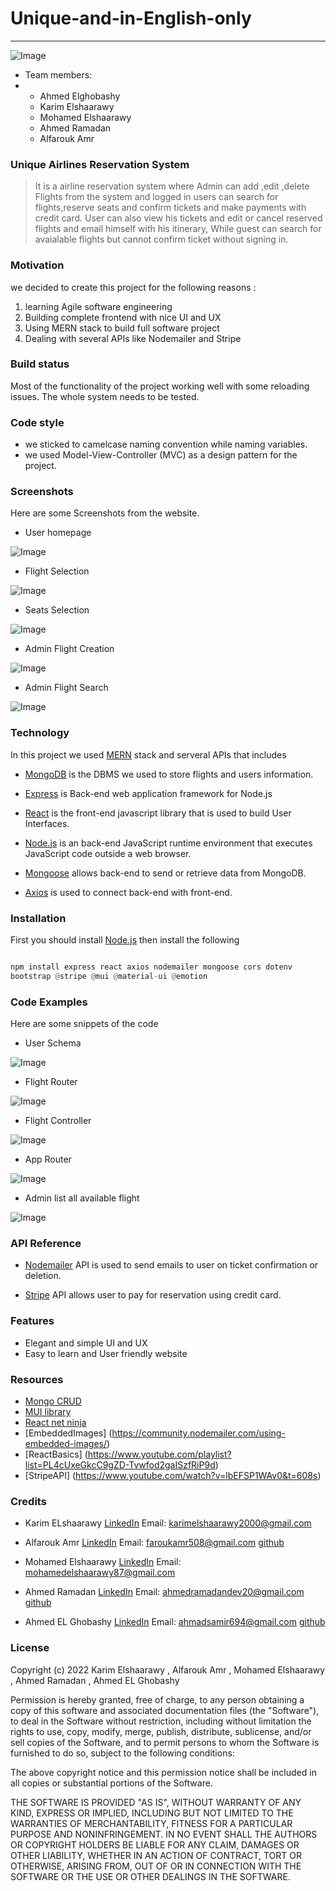 # Unique-and-in-English-only
 ---
 ![Image](Frontend/react-app/src/images/Logo.jpg)

+ Team members:
+ * Ahmed Elghobashy
  * Karim Elshaarawy
  * Mohamed Elshaarawy
  * Ahmed Ramadan
  * Alfarouk Amr



### Unique Airlines Reservation System



> It is a airline reservation system where Admin can add ,edit ,delete Flights from the system and logged in users can search for flights,reserve seats and confirm tickets and make payments with credit card. User can also view his tickets and edit or cancel reserved flights and email himself with his itinerary, While guest can search for avaialable flights but cannot confirm ticket without signing in.  

### Motivation 


we decided to create this project for the following reasons :
1. learning Agile software engineering
2. Building complete frontend with nice UI and UX
3. Using MERN stack to build full software project
4. Dealing with several APIs like Nodemailer and Stripe

### Build status 
Most of the functionality of the project working well with some reloading issues. The whole system needs to be tested.

### Code style
+ we sticked to camelcase naming convention while naming variables.
+ we used Model-View-Controller (MVC) as a design pattern for the project.



### Screenshots 
Here are some Screenshots from the website.

- User homepage

![Image](Frontend/react-app/src/images/home.png)

- Flight Selection

![Image](Frontend/react-app/src/images/Select.png)

- Seats Selection 

![Image](Frontend/react-app/src/images/seats.png)

- Admin Flight Creation

![Image](Frontend/react-app/src/images/create.png)

- Admin Flight Search

![Image](Frontend/react-app/src/images/search.png)

### Technology
In this project we used [MERN](https://www.geeksforgeeks.org/mern-stack/) stack and serveral APIs that includes
+ [MongoDB](https://www.mongodb.com/) is the DBMS we used to store flights and users information.
+ [Express](https://expressjs.com/) is Back-end web application framework for Node.js
+ [React](https://reactjs.org/) is the front-end javascript library that is used to build User Interfaces.
+ [Node.js](https://nodejs.org/en/) is an back-end JavaScript runtime environment that executes JavaScript code outside a web browser. 


+ [Mongoose](https://mongoosejs.com/) allows back-end to send or retrieve data from MongoDB.

+ [Axios]( https://www.npmjs.com/package/axios) is used to connect back-end with front-end.

### Installation
 First you should install [Node.js](https://nodejs.org/en/) then install the following 

 ```python

npm install express react axios nodemailer mongoose cors dotenv
bootstrap @stripe @mui @material-ui @emotion
 ```

### Code Examples
Here are some snippets of the code

- User Schema 

![Image](Frontend/react-app/src/images/userSchema.png)

- Flight Router

![Image](Frontend/react-app/src/images/routes.png)

- Flight Controller 

![Image](Frontend/react-app/src/images/controller.png)

- App Router

![Image](Frontend/react-app/src/images/approuter.png)

- Admin list all available flight


![Image](Frontend/react-app/src/images/adminlist.png)



### API Reference

+ [Nodemailer](https://www.npmjs.com/package/nodemailer) API is used to send emails to user on ticket confirmation or deletion.

+ [Stripe](https://stripe.com/en-gb-us) API allows user to pay for reservation using credit card.

### Features
* Elegant and simple UI and UX
* Easy to learn and User friendly website


###  Resources
+ [Mongo CRUD](https://www.youtube.com/watch?v=W1Kttu53qTg&t=7850s)
+ [MUI library](https://mui.com/)
+ [React net ninja](https://www.youtube.com/watch?v=j942wKiXFu8&list=PL4cUxeGkcC9gZD-Tvwfod2gaISzfRiP9d)
+ [EmbeddedImages] (https://community.nodemailer.com/using-embedded-images/)
+ [ReactBasics] (https://www.youtube.com/playlist?list=PL4cUxeGkcC9gZD-Tvwfod2gaISzfRiP9d)
+ [StripeAPI] (https://www.youtube.com/watch?v=lbEFSP1WAv0&t=608s)

### Credits 

+ Karim ELshaarawy
[LinkedIn](https://www.linkedin.com/in/karim-elshaarawy/)
Email:
karimelshaarawy2000@gmail.com

+ Alfarouk Amr
[LinkedIn](https://www.linkedin.com/in/alfaroukamr/)
Email:
faroukamr508@gmail.com
[github](https://github.com/FaroukAmr)

+ Mohamed Elshaarawy
[LinkedIn](https://www.linkedin.com/in/mohamed-elshaarawy-664796229/)
Email:
mohamedelshaarawy87@gmail.com

+ Ahmed Ramadan
[LinkedIn](www.linkedin.com/in/ahmed-ramadan-23101220b)
Email:
ahmedramadandev20@gmail.com
[github](https://github.com/a7medma7amad)

+ Ahmed EL Ghobashy
[LinkedIn](https://www.linkedin.com/in/ahmad-elghobashy-60566b182/)
Email:
ahmadsamir694@gmail.com
[github](https://github.com/Ahmed-Elghobashy)


### License

Copyright (c) 2022   Karim Elshaarawy , Alfarouk Amr , Mohamed Elshaarawy , Ahmed Ramadan , Ahmed EL Ghobashy

Permission is hereby granted, free of charge, to any person obtaining a copy of this software and associated documentation files (the "Software"), to deal in the Software without restriction, including without limitation the rights to use, copy, modify, merge, publish, distribute, sublicense, and/or sell copies of the Software, and to permit persons to whom the Software is furnished to do so, subject to the following conditions:

The above copyright notice and this permission notice shall be included in all copies or substantial portions of the Software.

THE SOFTWARE IS PROVIDED "AS IS", WITHOUT WARRANTY OF ANY KIND, EXPRESS OR IMPLIED, INCLUDING BUT NOT LIMITED TO THE WARRANTIES OF MERCHANTABILITY, FITNESS FOR A PARTICULAR PURPOSE AND NONINFRINGEMENT. IN NO EVENT SHALL THE AUTHORS OR COPYRIGHT HOLDERS BE LIABLE FOR ANY CLAIM, DAMAGES OR OTHER LIABILITY, WHETHER IN AN ACTION OF CONTRACT, TORT OR OTHERWISE, ARISING FROM, OUT OF OR IN CONNECTION WITH THE SOFTWARE OR THE USE OR OTHER DEALINGS IN THE SOFTWARE.
